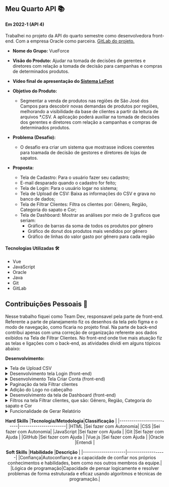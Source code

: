 ## Meu Quarto API  📚

#### Em 2022-1 (API 4)
Trabalhei no projeto da API do quarto semestre como desenvolvedora front-end. Com a empresa Oracle como parceira. [GitLab do projeto.](https://gitlab.com/vueforce1/lefoot)<br> 
- **Nome do Grupo:** VueForce
- **Visão do Produto:** Ajudar na tomada de decisões de gerentes e diretores com relação a tomada de decisão para campanhas e compras de determinados produtos.
- **Vídeo final de apresentação do [Sistema LeFoot](https://www.youtube.com/watch?v=f8h0w4pPKz4&t=1s)**
     
 - **Objetivo do Produto:** 
	 - Segmentar a venda de produtos nas regiões de São José dos Campos para descobrir novas demandas de produtos por regiões, melhorando a visibilidade da base de clientes a partir da leitura de arquivos *.CSV. A aplicação poderá auxiliar na tomada de decisões dos gerentes e diretores com relação a campanhas e compras de determinados produtos.
  
- **Problema (Desafio):** 

	- O desafio era criar um sistema que mostrasse indices coerentes para toamada de decisão de gestores e diretores de lojas de sapatos.

- **Proposta:**

	- Tela de Cadastro: Para o usuário fazer seu cadastro;
	- E-mail desparado quando o cadastro for feito;
	- Tela de Login: Para o usuário logar no sistema;
	- Tela de Upload de CSV: Baixa as informações do CSV e grava no banco de dados;
	- Tela de Filtrar Clientes: Filtra os clientes por: Gênero, Região, Categoria do sapato e Cor;
	- Tela de Dashboard: Mostrar as análises por meio de 3 graficos que seriam:
		- Gráfico de barras da soma de todos os produtos por gênero
		- Gráfico de donut dos produtos mais vendidos por gênero
		- Gráfico de linhas do valor gasto por gênero para cada região

#### Tecnologias Utilizadas 🛠
- Vue
- JavaScript
- Oracle
- Java
- Git
- GitLab

## Contribuições Pessoais 👩
Nesse trabalho fiquei como Team Dev, responsavel pela parte de front-end. 
Referente a parte de planejamento fiz os desenhos da tela pelo figma e o modo de navegação, como ficaria no projeto final.
Na parte de back-end contribui apenas com uma correção de organização referente aos dados exibidos na Tela de Filtrar Clientes.
No front-end onde tive mais atuação fiz as telas e ligações com o back-end, as atividades dividi em alguns tópicos abaixo:

**Desenvolvimento:**  

<details>
  <summary>Tela de Upload CSV</summary>
	
	Nessa tela foi desenvolvida a funcionalidade de  salvar no sitema gravando no banco de dados um arquivo CSV, 
	para que as informações dele sejam usadas e manipuladas no sistema.
  
  ```javascript
  <template>
  <div id="card">
      <h3 style="font-size: 30px; text-align: center">Carregar arquivo CSV</h3> 

    <form>
        <div style="display: flex; justify-content: center;">
            <label for="arquivo">Insira arquivo aqui</label>
            <input type="file" name="arquivo" id="arquivo" accept=".csv">
        </div>
    </form>
      <div style="display: grid; grid-template-columns: 1fr 1fr; grid-column-gap: 32px;">
        <Button style="margin-top: 10px">Voltar</Button>
        <Button style="margin-top: 10px">Carregar</Button>

      </div>
  </div>
</template>
  ```
</details>

<details>
  <summary>Desenvolvimento tela Login (front-end)</summary>
	
	Nessa tela foi criado 2 campos de texto e 1 botão, para que o usuário consiga entrar com seu login e senha na aplicação, 
	a validadeção do usuária é feita no banco de dados, se bater as informações o sistema permitirá o acesso.
  
  ```javascript
  <template>
  <div id="painelRedefinir">
    <h3 style="font-size: 30px">LeFoot</h3>

    <span style="margin: 1rem; display: flex; flex-direction: column">
      <label for="nome1"> Nome </label>
      <input type="text" ref="userName"/>
    </span>
    <span style="margin: 1rem; display: flex; flex-direction: column">
      <label for="senha"> Senha </label>
      <input type="password" ref="password"/>
    </span>

    <Button class="button is-dark is-small" style="margin-top: 10px" @click="login">Entrar</Button>
    
  </div>
</template>

<script>
import axios from 'axios';
  
  export default {
    // data: () => (),
    methods: {
      login() {
        const username = this.$refs.userName.value;
        const password = this.$refs.password.value;

        const headers = { 'Content-Type': 'application/json'}

        const body = { username, password }

        axios.post('http://localhost:8081/api/auth/signin', body, headers)
        .then(result => {
          const token = result.data.accessToken;
          localStorage.setItem('userToken', token);
          
          this.$router.push('/')

        })
      }
    }
    
  }
  ```
</details>

<details>
  <summary>Desenvolvimento Tela Criar Conta (front-end)</summary>
	
	Nessa tela foi foi desenvolvida a criação de conta, para que o usuário possa criar uma conta usando nome de usuário, nome, sobrenome, 
	e-mai e senha. Clicando no botão criar um e-mail é desparado avisando a pessoa que a conta foi criada com sucesso, além dessa ação o 
	botaõ criar também ploquei que o usuário fique clicando nele, após ser clicado uma vez ele fica desabilitado para novos cliques.
  
  ```javascript
	<template>
  <div id="painelRedefinir">
    <h3 style="font-size: 30px">Criar Conta</h3>

    <span style="margin: 1rem; display: flex; flex-direction: column">
      <label for="nome1">Nome do usuário </label>
      <input type="text" ref="userName" maxlength="20" minlength="5" />
    </span>

    <span style="margin: 1rem; display: flex; flex-direction: column">
      <label for="senha"> Nome </label>
      <input type="text" ref="firstName" />
    </span>

    <span style="margin: 1rem; display: flex; flex-direction: column">
      <label for="senha"> Sobrenome </label>
      <input type="text" ref="lastName" />
    </span>

    <span style="margin: 1rem; display: flex; flex-direction: column">
      <label for="email1">E-mail </label>
      <input type="text" ref="email" />
    </span>

    <span style="margin: 1rem; display: flex; flex-direction: column">
      <label for="senha"> Senha </label>
      <input type="password" ref="password" />
    </span>

    <Button
      class="button is-dark is-smal"
      style="margin-top: 10px"
      :disabled="isLoading"
      @click="
        () => {
          this.isLoading = true;
          signup();
        }
      "
      >Criar</Button
    >

    <span v-if="mensagem">{{ mensagem }}</span>
    <ol class="lista-erros has-text-danger">
      <li v-for="erro in this.erros" :key="erro.msg">
        <span style="font-weight: bold">{{erro.campo}}</span>: {{erro.msg}}
      </li>
    </ol>
  </div>
</template>

<script>
import axios from "axios";

export default {
  data() {
    return {
      mensagem: "",
      erroSenha: false,
      isLoading: false,
      erros: [],
    };
  },

  methods: {
    signup() {
      const username = this.$refs.userName.value;
      const firstName = this.$refs.firstName.value;
      const lastName = this.$refs.lastName.value;
      const email = this.$refs.email.value;
      const password = this.$refs.password.value;

      const headers = { "Content-Type": "application/json" };

      const body = {
        username,
        password,
        email,
        fname: firstName,
        lname: lastName,
        status: "ativo",
        role: ["ROLE_USER"],
      };

      axios
        .post("http://localhost:8081/api/auth/signup", body, headers)
        .then((result) => {
          console.log("teste teste");
          if (result.status === 200) {
            this.mensagem = `Usuário ${username} criado com sucesso, acesse a tela de login para acessar a aplicação!`;
          }
        })
        .catch((error) => {
          const allErrors = error.response.data.errors;
          if (allErrors) {
            this.erros = allErrors.map((erro) => ({
              campo: erro.field,
              msg: erro.defaultMessage,
            }));
          } else {
            alert(error);
          }
        })
        .finally(() => {
          this.isLoading = false;
        });
    },
  },
};
</script>

<style scoped>
.inputError {
  color: red;
}

#painelRedefinir {
  width: 30%;
  min-width: 20%;
  font-family: "Avenir", Helvetica, Arial, sans-serif;
  -webkit-font-smoothing: antialiased;
  -moz-osx-font-smoothing: grayscale;
  color: #2c3e50;
  margin-top: 60px;
  display: flex;
  flex-direction: column;
  /* color: white; */
  background-color: white;
  padding: 20px;
  border-radius: 10px;
  border: 1px solid rgb(148, 148, 148);
  box-shadow: 1px 2px 2px rgba(0, 0, 0, 0.733);
}
label {
  font-weight: 700;
  letter-spacing: 0.5px;
  font-size: 1rem;
  color: rgb(59, 59, 59);
}
button {
  padding: 5px;
  border: none;
}
input {
  padding: 5px;
}
#app {
}
.app-container {
  background-color: white;
  text-align: center;
}
body #app .p-button {
  margin-left: 0.2em;
}
form {
  margin-top: 2em;
}
.lista-erros {
  padding: 10px;
  display: flex;
  justify-content: center;
}
</style>

  ```
</details>

<details>
  <summary>Paginação da tela Filtrar clientes</summary>
	
	A paginação foi implementada para mostrar de forma mais organizada e bonita as informações
  
  ```javascript
    <!-- Barra de paginação -->
    <div v-if="listaFiltrada.length > 0" class="table-container">
      <div style="width: 50%">
        <nav
          class="pagination is-right"
          role="navigation"
          aria-label="pagination"
        >
          <label>{{ paginaAtual + 1 }}</label>
          <a class="pagination-previous" style="color: white" @click="paginaAnterior">Previous</a>
          <a class="pagination-next" style="color: white" @click="proximaPagina">Next page</a>
          <ul class="pagination-list">
            <li>
              <a
                class="pagination-link" style="color: white"
                aria-label="Page 1"
                aria-current="page"
                @click="atualizarPaginaAtual(0)"
                >1</a
              >
            </li>
            <li>
              <a
                class="pagination-link" style="color: white"
                aria-label="Goto page 2"
                @click="atualizarPaginaAtual(1)"
                >2</a
              >
            </li>
            <li>
              <a
                class="pagination-link" style="color: white"
                aria-label="Goto page 3"
                @click="atualizarPaginaAtual(2)"
                >3</a
              >
            </li>
          </ul>
        </nav>
      </div>

  ```
</details>

<details>
  <summary>Adição do Logo no cabeçalho</summary>
	
	O logo foi feito pensando na identidade visual do sistema, usamos o formato SVG para ter uma melhor qualidade na imagem
  
  ```javascript
      <nav class="navbar" role="navigation" aria-label="main navigation">
      <div class="navbar-brand">
        <a class="navbar-item">
          <img src="./assets/logo.svg" width="100">
        </a>
        <a class="navbar-item" href="/">Home</a>
        <a class="navbar-item" href="/new/account">Criar conta</a>
        <!-- <a class="navbar-item" href="/filtrar-clientes">CSV</a> -->
        <a class="navbar-item" href="/login">Login</a>
      </div>
      <div class="navbar-menu">
        <!-- navbar start, navbar end -->
      </div>
    </nav>
  ```
</details>

<details>
  <summary>Desenvolvimento da tela de Dashboard (front-end)</summary>
	
	A tela de Dashboard reune 3 gráficos diferentes, sendo:
	- Soma de todos os produtos por gênero: onde mostra a quantidade de compras efetuadas por cada gênero;
	- Produto mais vendido por gênero: onde mostra o tipo de produto que foi mais comprado por cada gênero;
	- Valor gasto por gênero para cada região: Mostra dividido pelos gêneros a quantidade de valor gasto de acordo com suas regiões.
  
  ```javascript
  <script>
import axios from "axios";
import VueChart from "../components/VueChart.vue";

export default {
  components: {
    VueChart,
  },

  props: {
    listaCSV: {
      type: Array,
      default: []
    },
  },

  data() {
    return {
      dadosChart1: [],
      dadosChart2: [],
      dadosChart3: [],

      labelsChart1: [],
      labelsChart2: [],
      labelsChart3: [],

      optionsChart1: {},
      optionsChart2: {},
      optionsChart3: {},

      valorteste: 20,
    };
  },

  methods: {

    tratarGrafico1() {
      let masculino = 0;
      let feminino = 0;
      let outros = 0;

      this.listaCSV.forEach((linhaExcel) => {
        if (linhaExcel.gender === "feminino") {
          feminino += 1;
        } else if (linhaExcel.gender === "masculino") {
          masculino += 1;
        } else {
          outros += 1;
        }
      });

      let data = [feminino, masculino, outros];

      this.labelsChart1 = ['feminino', 'masculino', 'outros'];
      this.optionsChart1 = {
        responsive: true
      };
      this.dadosChart1 = [
        {
          label: "Comparação de compra entre os gêneros",
          backgroundColor: "rgba(152,120,200,0.1)",
          borderColor: "rgba(152, 120, 200, 1)",
          borderWidth: "2",
          borderRadius: 2,
          data,
          indexAxis: "x",
        },
      ];
    },

    tratarGrafico2() {
      let produtosPorGenero = [];

      console.log(this.listaCSV)
      this.listaCSV.forEach((linhaExcel) => {
        let categoria  = linhaExcel.category?.toLowerCase();
        let genero     = linhaExcel.gender?.toLowerCase();
        let quantidade = linhaExcel.quantity ?? 0;

        if (!produtosPorGenero[genero]) {
          produtosPorGenero[genero] = [];
        }
        
        if (!produtosPorGenero[genero][categoria] && produtosPorGenero[genero][categoria] !== 0) {
          produtosPorGenero[genero][categoria] = quantidade;
        } else {
          produtosPorGenero[genero][categoria] += quantidade;
        }
      });
      
      let maxMasculino;
      let maxFeminino;
      let maxOutros;
      let produtos = produtosPorGenero['masculino']
      Object.keys(produtos).forEach(key => {
        if (!maxMasculino) {
          maxMasculino = { nomeProduto: key, quantidade: produtos[key] }
        } else if (maxMasculino.quantidade < produtos[key]) {
          let quantidade = produtos[key];
          maxMasculino = { nomeProduto: key, quantidade }
        }
      })

      produtos = produtosPorGenero['feminino'];
      Object.keys(produtos).forEach(key => {
        if (!maxFeminino) {
          maxFeminino = { nomeProduto: key, quantidade: produtos[key] }
        } else if (maxFeminino.quantidade < produtos[key]) {
          let quantidade = produtos[key];
          maxFeminino = { nomeProduto: key, quantidade }
        }
      })

      produtos = produtosPorGenero['outros'];
      Object.keys(produtos).forEach(key => {
        if (!maxOutros) {
          maxOutros = { nomeProduto: key, quantidade: produtos[key] }
        } else if (maxOutros.quantidade < produtos[key]) {
          let quantidade = produtos[key];
          maxOutros = { nomeProduto: key, quantidade }
        }
      })
      
      let data = [
        maxFeminino.quantidade,
        maxMasculino.quantidade,
        maxOutros.quantidade
      ];

      this.labelsChart2 = [`mulheres: ${maxFeminino.nomeProduto}`, `homens: ${maxMasculino.nomeProduto}`, `outros: ${maxOutros.nomeProduto}`];
      
      this.optionsChart2 = {
        responsive: true,
        maintainAspectRatio: false
      };

      this.dadosChart2 = [
        {
          label: [maxFeminino.nomeProduto, maxMasculino.nomeProduto, maxOutros.nomeProduto],
          backgroundColor: ["rgba(250, 120, 200, 0.1)", "rgba(100, 100, 200, 0.1)", "rgba(152, 250, 200, 0.1)"],
          borderColor: ["rgba(250, 120, 200, 1)", "rgba(100, 100, 200, 1)", "rgba(152, 250, 200, 1)"],
          data,
        },
      ];
    },

    tratarGrafico3() {
      let listaGastosPorRegiao = [];

      this.listaCSV.forEach((linhaExcel) => {
        let regiao = linhaExcel.region?.toLowerCase();
        let genero = linhaExcel.gender?.toLowerCase();
        let gasto  = linhaExcel.spent ?? 0;
        if (!listaGastosPorRegiao[genero]) {
          listaGastosPorRegiao[genero] = { centro: 0, leste: 0, norte: 0, oeste: 0, sudeste: 0, sul: 0 };
        } else {
          listaGastosPorRegiao[genero][regiao] += gasto;
        }
      });

      let data = [
        listaGastosPorRegiao['feminino'],
        listaGastosPorRegiao['masculino'],
        listaGastosPorRegiao['outros'],
      ];

      let generos = [
        {label: 'feminino', color: 'rgba(250, 120, 200, 0.5)', borderColor: 'rgba(250, 120, 200, 1)'}, 
        {label: 'masculino', color: 'rgba(100, 100, 200, 0.5)', borderColor: 'rgba(100, 100, 200, 1)'}, 
        {label: 'outros', color: 'rgba(152, 250, 200, 0.5)', borderColor: 'rgba(152, 250, 200, 1)'}
      ];

      this.labelsChart3 = ['centro', 'leste', 'norte', 'oeste', 'sudeste', 'sul'];
      
      this.optionsChart3 = {
        responsive: true,
        maintainAspectRatio: false
      }

      this.dadosChart3 = data.map((dadosRegiao, index) => ({
        label: generos[index].label,
        backgroundColor: generos[index].borderColor,
        borderColor: generos[index].color,
        data: [
          dadosRegiao['centro'],
          dadosRegiao['leste'],
          dadosRegiao['norte'],
          dadosRegiao['oeste'],
          dadosRegiao['sudeste'],
          dadosRegiao['sul']
        ],
      }))
    },
  },

  beforeMount() {
    this.tratarGrafico1();
    this.tratarGrafico2();
    this.tratarGrafico3();
  },
};
</script>

<template>
  <div class="pageContainer">
    <div class="chartContainer">
      <div class="chartBox">
        <p>Soma de todos os produtos por gênero</p>
        <vue-chart
          v-if="dadosChart1.length > 0"
          :dataset="this.dadosChart1"
          :labels="this.labelsChart1"
        ></vue-chart>
      </div>
      
      <div class="chartBox">
        <p>Produto mais vendido por gênero</p>
        <vue-chart
          v-if="dadosChart2.length > 0"
          :dataset="this.dadosChart2"
          :labels="this.labelsChart2"
          :chartOptions="this.optionsChart2"
          :height="178"
          type="doughnut"
        ></vue-chart>  
      </div>

      <div id="teste" class="chartBox" style="width: 100%">
        <p>Valor gasto por gênero para cada região</p>
        <vue-chart
          v-if="dadosChart3.length > 0"
          :dataset="this.dadosChart3"
          :labels="this.labelsChart3"
          :chartOptions="this.optionsChart3"
          :height="250"
          :width="350"
          type="line"
        ></vue-chart>
      </div>
    </div>
  </div>
</template>

<style>
.pageContainer {
  padding: 10px;
  width: 100%;
}

.chartContainer {
  width: 100%;
  display: flex;
  flex-wrap: wrap;
  justify-content: space-between;
}

.chartBox {
  height: 40%;
  width: 48%;
  background-color: rgb(48, 46, 54);
  /* background-color: white; */
  padding: 10px;
  margin: 10px;
  border-radius: 5px;
}

.chartBox > p {
  text-align: center;
}
</style>

  ```
</details>

<details>
  <summary>Filtros na tela Filtrar clientes, que são: Gênero, Região, Categoria do sapato e Cor</summary>
	
	A parte dos filtros permite fazer varias comparações, usando os filtros simultaneamente, nos filtros temos a opção de filtrar por:
	- Gênero
	- Região 
	- Categoria do sapato
	- Cor
  
  ```javascript
  </div>

  <div style="display:flex; justify-content:space-evenly">
    <div v-if="listaCSV.length > 0" style="display: flex; flex-wrap: wrap; margin: 20px">
      <div class="field" style="width: 200px">
        <label class="label" style="color: white; font-size: 0.90rem">Gênero</label>
        <div class="select" style="width: 100%">
          <select ref="filtroGenero" style="width: 100%" @change="filtrarDados">
            <option>Selecione</option>
            <option>Masculino</option>
            <option>Feminino</option>
            <option>Outros</option>
          </select>
        </div>
      </div>
    </div>

    <div v-if="listaCSV.length > 0" style="display: flex; margin: 20px">
      <div class="field" style="width: 200px">
        <label class="label" style="color: white; font-size: 0.90rem">Região</label>
        <div class="select" style="width: 100%">
          <select ref="filtroRegiao" style="width: 100%" @change="filtrarDados">
            <option>Selecione</option>
            <option>Centro</option>
            <option>Norte</option>
            <option>Leste</option>
            <option>Sudeste</option>
            <option>Sul</option>
            <option>Oeste</option>
          </select>
        </div>
      </div>
    </div>

    <div v-if="listaCSV.length > 0" style="display: flex; margin: 20px">
      <div class="field" style="width: 200px">
        <label class="label" style="color: white; font-size: 0.90rem">Categoria do sapato</label>
        <div class="select" style="width: 100%">
          <select ref="filtroCategoriaSapato" style="width: 100%" @change="filtrarDados">
            <option>Selecione</option>
            <option>Sapatos Sociais</option>
            <option>Tênis</option>
            <option>Sapatênis</option>
            <option>Bota</option>
            <option>Sandália</option>
            <option>Rasteirinha</option>
            <option>Sapatilha</option>
            <option>Tamanco</option>
            <option>Outros Tipos</option>
          </select>
        </div>
      </div>
    </div>
    <div v-if="listaCSV.length > 0" style="display: flex; margin: 20px">
      <div class="field" style="width: 200px">
        <label class="label" style="color: white; font-size: 0.90rem">Cor</label>
        <div class="select" style="width: 100%">
          <select ref="filtroCor" style="width: 100%" @change="filtrarDados">
            <option>Selecione</option>
            <option>Bege</option>
            <option>Preto</option>
            <option>Branco</option>
            <option>Amarelo</option>
            <option>Azul</option>
            <option>Vermelho</option>
            <option>Verde</option>
            <option>Rosa</option>
            <option>Marrom</option>
            <option>Cinza</option>
          </select>
        </div>
      </div>
    </div>
  </div>

  ```
</details>

<details>
  <summary>Funcionalidade de Gerar Relatório</summary>
	
	Nessa funcionalidade são agrupados alguns dados importantes, com informações puxadas do banco de dodos para compor um mini relatório
  
  ```javascript

{  methods: {
    
    gerarRelatorio: async () => {
      

      const headers = {
        "Content-Type": "multipart/form-data",
        Authorization: `Bearer ${localStorage.getItem("userToken")}`,
      };

      const result = await axios.get("http://localhost:8081/api/csv/csvdata", { headers })

      let dadosVendaPorProduto = [];
      result.data.reduce((listaSomaAgrupada, linhaExcel) => {
        if (!listaSomaAgrupada[linhaExcel.category]) {
          listaSomaAgrupada[linhaExcel.category] = { category: linhaExcel.category, quantidade: 0, valorTotal: 0 };
          dadosVendaPorProduto.push(listaSomaAgrupada[linhaExcel.category])
        }
        listaSomaAgrupada[linhaExcel.category].quantidade += linhaExcel.quantity;
        listaSomaAgrupada[linhaExcel.category].valorTotal += linhaExcel.spent;
        return listaSomaAgrupada;
      })

      dadosVendaPorProduto = dadosVendaPorProduto.filter(linha => linha.category !== null);
      dadosVendaPorProduto = dadosVendaPorProduto.map(linha => ({
        ...linha,
        valorTotal: `R$ ${linha.valorTotal}`
      }))
      console.log(dadosVendaPorProduto);

      autoTable(doc, {
        head: [['Categoria', 'Quantidade comprada', 'Valor total']],
        body: dadosVendaPorProduto.map(linha => [linha.category, linha.quantidade, linha.valorTotal]),
      })
      doc.addPage();
      doc.text(20, 20, 'Do you like that?');
      doc.save("relatorio_lefoot.pdf");
    }

  }
};
</script>

      <p class="control">
        <button class="button is-outlined is-primary" @click="() => this.modoVisualizacao = 'tabela'">tabela</button>
      </p>
      <p class="control">
        <button class="button is-outlined is-primary" @click="() => this.gerarRelatorio()">Gerar relatório</button>
      </p>
    </div>

    <tela-dashboard-view v-if="this.modoVisualizacao === 'dashboard'" />


  ```
</details>

<div align="center">

**Hard Skills**
|**Tecnologia/Metodologia**|**Classificação**      |
|--------------------------|-----------------------|
|HTML                      |Sei fazer com Autonomia|
|CSS                       |Sei fazer com Autonomia|
|JavaScript                |Sei fazer com Ajuda    |
|Git                       |Sei fazer com Ajuda    |
|GitHub                    |Sei fazer com Ajuda    |
|Vue.js                    |Sei fazer com Ajuda    |
|Oracle                    |Entendi                |



**Soft Skills**
|**Habilidade**     |**Descrição**        |
|---------------------|-------------------|
|Confiança|Autoconfiança e a capacidade de confiar nos próprios conhecimentos e habilidades, bem como nos outros membros da equipe.|
|Lógica de programação|Capacidade de pensar logicamente e resolver problemas de forma estruturada e eficaz usando algoritmos e técnicas de programação.|

</div>